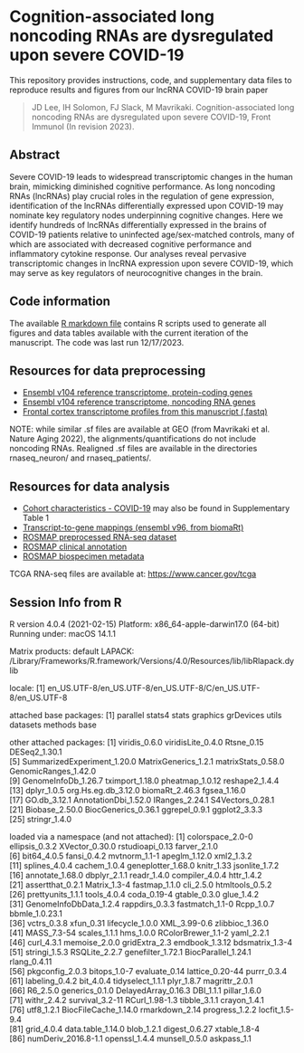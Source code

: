 # Cognition-associated long noncoding RNAs are dysregulated upon severe COVID-19
This repository provides instructions, code, and supplementary data files to reproduce results and figures from our lncRNA COVID-19 brain paper 
> JD Lee, IH Solomon, FJ Slack, M Mavrikaki. Cognition-associated long noncoding RNAs are dysregulated upon severe COVID-19, Front Immunol (In revision 2023). 

## Abstract

Severe COVID-19 leads to widespread transcriptomic changes in the human brain, mimicking diminished cognitive performance. As long noncoding RNAs (lncRNAs) play crucial roles in the regulation of gene expression, identification of the lncRNAs differentially expressed upon COVID-19 may nominate key regulatory nodes underpinning cognitive changes. Here we identify hundreds of lncRNAs differentially expressed in the brains of COVID-19 patients relative to uninfected age/sex-matched controls, many of which are associated with decreased cognitive performance and inflammatory cytokine response. Our analyses reveal pervasive transcriptomic changes in lncRNA expression upon severe COVID-19, which may serve as key regulators of neurocognitive changes in the brain.

## Code information

The available [R markdown file](https://github.com/jonathandlee12/covid19-brain-lnc/blob/main/covid19_lncrna_rscripts_final.Rmd) contains R scripts used to generate all figures and data tables available with the current iteration of the manuscript. The code was last run 12/17/2023. 

## Resources for data preprocessing
- [Ensembl v104 reference transcriptome, protein-coding genes](http://ftp.ensembl.org/pub/release-104/fasta/homo_sapiens/cdna/Homo_sapiens.GRCh38.cdna.all.fa.gz)
- [Ensembl v104 reference transcriptome, noncoding RNA genes](http://ftp.ensembl.org/pub/release-104/fasta/homo_sapiens/ncrna/Homo_sapiens.GRCh38.ncrna.fa.gz)
- [Frontal cortex transcriptome profiles from this manuscript (.fastq)](https://www.ncbi.nlm.nih.gov/geo/query/acc.cgi?acc=GSE188847)

NOTE: while similar .sf files are available at GEO (from Mavrikaki et al. Nature Aging 2022), the alignments/quantifications do not include noncoding RNAs. Realigned .sf files are available in the directories rnaseq_neuron/ and rnaseq_patients/.

## Resources for data analysis
- [Cohort characteristics - COVID-19](https://github.com/jonathandlee12/covid19-brain-lnc/blob/main/TableS1_covid.csv) may also be found in Supplementary Table 1
- [Transcript-to-gene mappings (ensembl v96, from biomaRt)](https://github.com/jonathandlee12/covid19-brain-lnc/blob/main/tx2gene.txt)
- [ROSMAP preprocessed RNA-seq dataset](https://www.synapse.org/#!Synapse:syn8691134)
- [ROSMAP clinical annotation](https://www.synapse.org/Portal.html#!Synapse:syn3157322)
- [ROSMAP biospecimen metadata](https://www.synapse.org/Portal.html#!Synapse:syn3157322)

TCGA RNA-seq files are available at: https://www.cancer.gov/tcga


## Session Info from R

R version 4.0.4 (2021-02-15)
Platform: x86_64-apple-darwin17.0 (64-bit)
Running under: macOS 14.1.1

Matrix products: default
LAPACK: /Library/Frameworks/R.framework/Versions/4.0/Resources/lib/libRlapack.dylib

locale:
[1] en_US.UTF-8/en_US.UTF-8/en_US.UTF-8/C/en_US.UTF-8/en_US.UTF-8

attached base packages:
[1] parallel  stats4    stats     graphics  grDevices utils     datasets  methods   base     

other attached packages:
 [1] viridis_0.6.0               viridisLite_0.4.0           Rtsne_0.15                  DESeq2_1.30.1              
 [5] SummarizedExperiment_1.20.0 MatrixGenerics_1.2.1        matrixStats_0.58.0          GenomicRanges_1.42.0       
 [9] GenomeInfoDb_1.26.7         tximport_1.18.0             pheatmap_1.0.12             reshape2_1.4.4             
[13] dplyr_1.0.5                 org.Hs.eg.db_3.12.0         biomaRt_2.46.3              fgsea_1.16.0               
[17] GO.db_3.12.1                AnnotationDbi_1.52.0        IRanges_2.24.1              S4Vectors_0.28.1           
[21] Biobase_2.50.0              BiocGenerics_0.36.1         ggrepel_0.9.1               ggplot2_3.3.3              
[25] stringr_1.4.0              

loaded via a namespace (and not attached):
 [1] colorspace_2.0-0       ellipsis_0.3.2         XVector_0.30.0         rstudioapi_0.13        farver_2.1.0          
 [6] bit64_4.0.5            fansi_0.4.2            mvtnorm_1.1-1          apeglm_1.12.0          xml2_1.3.2            
[11] splines_4.0.4          cachem_1.0.4           geneplotter_1.68.0     knitr_1.33             jsonlite_1.7.2        
[16] annotate_1.68.0        dbplyr_2.1.1           readr_1.4.0            compiler_4.0.4         httr_1.4.2            
[21] assertthat_0.2.1       Matrix_1.3-4           fastmap_1.1.0          cli_2.5.0              htmltools_0.5.2       
[26] prettyunits_1.1.1      tools_4.0.4            coda_0.19-4            gtable_0.3.0           glue_1.4.2            
[31] GenomeInfoDbData_1.2.4 rappdirs_0.3.3         fastmatch_1.1-0        Rcpp_1.0.7             bbmle_1.0.23.1        
[36] vctrs_0.3.8            xfun_0.31              lifecycle_1.0.0        XML_3.99-0.6           zlibbioc_1.36.0       
[41] MASS_7.3-54            scales_1.1.1           hms_1.0.0              RColorBrewer_1.1-2     yaml_2.2.1            
[46] curl_4.3.1             memoise_2.0.0          gridExtra_2.3          emdbook_1.3.12         bdsmatrix_1.3-4       
[51] stringi_1.5.3          RSQLite_2.2.7          genefilter_1.72.1      BiocParallel_1.24.1    rlang_0.4.11          
[56] pkgconfig_2.0.3        bitops_1.0-7           evaluate_0.14          lattice_0.20-44        purrr_0.3.4           
[61] labeling_0.4.2         bit_4.0.4              tidyselect_1.1.1       plyr_1.8.7             magrittr_2.0.1        
[66] R6_2.5.0               generics_0.1.0         DelayedArray_0.16.3    DBI_1.1.1              pillar_1.6.0          
[71] withr_2.4.2            survival_3.2-11        RCurl_1.98-1.3         tibble_3.1.1           crayon_1.4.1          
[76] utf8_1.2.1             BiocFileCache_1.14.0   rmarkdown_2.14         progress_1.2.2         locfit_1.5-9.4        
[81] grid_4.0.4             data.table_1.14.0      blob_1.2.1             digest_0.6.27          xtable_1.8-4          
[86] numDeriv_2016.8-1.1    openssl_1.4.4          munsell_0.5.0          askpass_1.1
